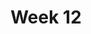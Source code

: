 ---
title: Week 12
days:
  - date: 2022-11-06
    events:
      "**Lecture 30**{: .label .label-lec} [The Chi-square Test for Two-way Tables](https://ph142-ucb.github.io/fa23/src/lec/Lec30_Inference-two-way-tables.pdf) [(Recording)](https://berkeley.zoom.us/rec/share/GOa4RNkgptpdbnPS5--6Wkd9RWFlPIeG-vKMp4RHERZUEG7Sl6cSx5oNjgqFQkl9.O6HX5FewPQVHloiZ)":
        "Ch. 22"
      "**Data Project**{: .label .label-proj} Data Skills Demonstration Part II (Due 11:59 PM PST)":
  - date: 2022-11-08
    events:
      "**Lecture 31**{: .label .label-lec} [Permutation Tests](https://ph142-ucb.github.io/fa23/src/lec/Lec31_Permutation-Tests.pdf) [(Recording)](https://berkeley.zoom.us/rec/share/nzNe-NIEjBWkAu5RomaOK_1C9cqiwOcVu1lTnuNCwaQY5bCVLe5VPjuTg_37uhaL.cnRTo8JGTS_lY9Yh)":
      "**Lab 10**{: .label .label-lab} [Chi Squared Testing](https://publichealth.datahub.berkeley.edu/hub/user-redirect/git-pull?repo=https%3A%2F%2Fgithub.com%2Fph142-ucb%2Fph142-fa23&urlpath=rstudio%2F&branch=main) (Due Nov 13th)":
      "**Homework 9**{: .label .label-hw} [on Datahub](https://publichealth.datahub.berkeley.edu/hub/user-redirect/git-pull?repo=https%3A%2F%2Fgithub.com%2Fph142-ucb%2Fph142-fa23&urlpath=rstudio%2F&branch=main) [(Solutions)](https://ph142-ucb.github.io/fa23/src/hw-sol/hw09-sol.pdf)":

      
  - date: 2022-11-10
    events:
      "**No Class Veterans Day**":
---